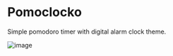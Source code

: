 <h1>Pomoclocko</h1>

Simple pomodoro timer with digital alarm clock theme.

![image](https://github.com/bocsir/Pomoclocko/assets/77936915/17e66846-70ad-4ddc-a231-091773393fbc)

